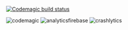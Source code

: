 [![Codemagic build status](https://api.codemagic.io/apps/63803b5b543f9f727959ff62/63803b5b543f9f727959ff61/status_badge.svg)](https://codemagic.io/apps/63803b5b543f9f727959ff62/63803b5b543f9f727959ff61/latest_build)

![codemagic](https://user-images.githubusercontent.com/69831840/204198665-7aa53728-6d36-4cf0-9433-09c3c61e25db.png)
![analyticsfirebase](https://user-images.githubusercontent.com/69831840/204198685-3b6a2e67-a795-48b1-bc72-60358227de96.png)
![crashlytics](https://user-images.githubusercontent.com/69831840/204198697-6e40c8b2-2b19-4251-a686-4e840e7fdf83.png)
